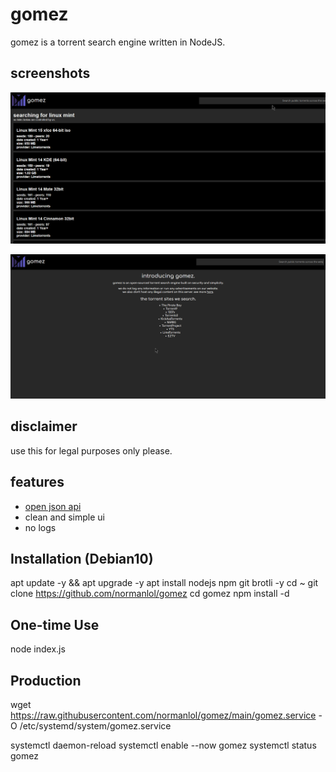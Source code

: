 # gomez
gomez is a torrent search engine written in NodeJS.

## screenshots
![Search Results](./screenshots/1.png)

![Homepage](./screenshots/2.png)

## disclaimer
use this for legal purposes only please. 

## features
- [open json api](./docs/api/README.md)
- clean and simple ui
- no logs

## Installation (Debian10)

apt update -y && apt upgrade -y
apt install nodejs npm git brotli -y 
cd ~
git clone https://github.com/normanlol/gomez
cd gomez
npm install -d

## One-time Use

node index.js

## Production

wget https://raw.githubusercontent.com/normanlol/gomez/main/gomez.service -O /etc/systemd/system/gomez.service

systemctl daemon-reload
systemctl enable --now gomez
systemctl status gomez 

